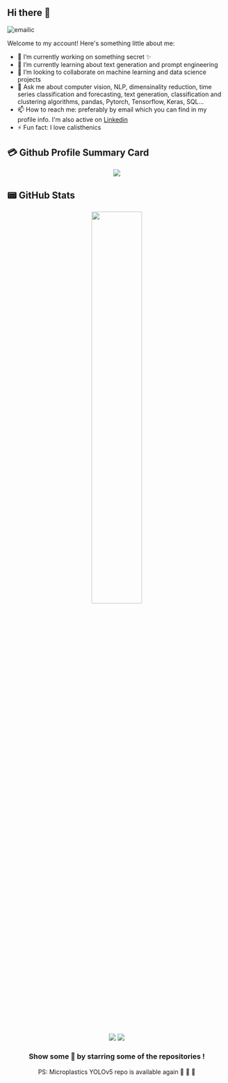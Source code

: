 ## Hi there 👋

<p align="left"> <img src="https://komarev.com/ghpvc/?username=emailic&label=Views&color=blue&style=plastic&style=for-the-badge" alt="emailic" /> </p>

<p align="center">

Welcome to my account! Here's something little about me:
</p>

- 🔭 I’m currently working on something secret ✨
- 🌱 I’m currently learning about text generation and prompt engineering 
- 👯 I’m looking to collaborate on machine learning and data science projects <!--  - 🤔 I’m looking for help with -->
- 💬 Ask me about computer vision, NLP, dimensinality reduction, time series classification and forecasting, text generation, classification and clustering algorithms, pandas, Pytorch, Tensorflow, Keras, SQL...
- 📫 How to reach me: preferably by email which you can find in my profile info. I'm also active on [Linkedin](https://www.linkedin.com/in/ema-ilic/)
- ⚡ Fun fact: I love calisthenics


## 💳 Github Profile Summary Card
<p align="center">
  <img src="https://github-profile-summary-cards.vercel.app/api/cards/profile-details?username=emailic&theme=solarized"/>
</p>

## 📟 GitHub Stats
<p align="center">
	<img width="48%" src="https://github-readme-streak-stats.herokuapp.com/?user=emailic&theme=solarized" />
</p>

<div align="center">

[![](https://img.shields.io/badge/-LinkedIn-informational?style=for-the-badge&logo=linkedin&logoColor=white&color=2867B2)](https://www.linkedin.com/in/ema-ilic/) 
[![](https://img.shields.io/badge/Gmail-D14836?style=for-the-badge&logo=gmail&logoColor=white)](ema.ilic9@gmail.com) 




### Show some 💚 by starring some of the repositories !

PS: Microplastics YOLOv5 repo is available again 💃 💃 💃 

</div>

